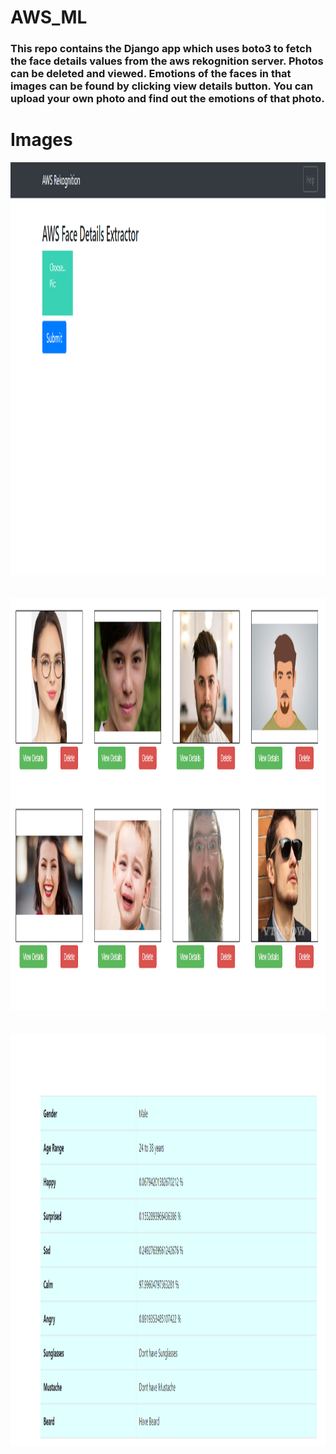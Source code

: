 # AWS_ML
### This repo contains the Django app which uses boto3 to fetch the face details values from the aws rekognition server. Photos can be deleted and viewed. Emotions of the faces in that images can be found by clicking view details button. You can upload your own photo and find out the emotions of that photo.


# Images
<img src="https://github.com/PDahal2871/AWS_ML/blob/main/awsrek/Screenshot%20(183).png" width=1000px, height=660px>

<br>
<br>
<br>

<img src="https://github.com/PDahal2871/AWS_ML/blob/main/awsrek/Screenshot%20(184).png" width=1000px, height=660px>

<br>
<br>
<br>

<img src="https://github.com/PDahal2871/AWS_ML/blob/main/awsrek/Screenshot%20(185).png" width=1000px, height=660px>
